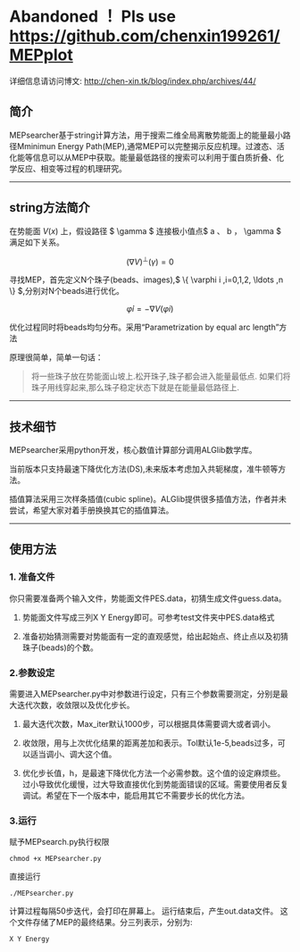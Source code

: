 # Abandoned ！ Pls use https://github.com/chenxin199261/MEPplot



详细信息请访问博文: http://chen-xin.tk/blog/index.php/archives/44/


## 简介

MEPsearcher基于string计算方法，用于搜索二维全局离散势能面上的能量最小路径Mminimun Energy Path(MEP),通常MEP可以完整揭示反应机理。过渡态、活化能等信息可以从MEP中获取。能量最低路径的搜索可以利用于蛋白质折叠、化学反应、相变等过程的机理研究。

----

## string方法简介


在势能面 $V(x)$ 上，假设路径 $ \gamma $ 连接极小值点$ a $、$ b $，$ \gamma $ 满足如下关系。

$$ (\nabla V)^{\perp }(\gamma) = 0 $$

寻找MEP，首先定义N个珠子(beads、images),$ \\{ \varphi i ,i=0,1,2, \ldots ,n \\} $,分别对N个beads进行优化。

$$ \dot{ \varphi } i  = - \nabla V (\varphi i) $$

优化过程同时将beads均匀分布。采用“Parametrization by equal arc length”方法

原理很简单，简单一句话：

> 将一些珠子放在势能面山坡上.松开珠子,珠子都会进入能量最低点.
如果们将珠子用线穿起来,那么珠子稳定状态下就是在能量最低路径上.

----

## 技术细节
MEPsearcher采用python开发，核心数值计算部分调用ALGlib数学库。

当前版本只支持最速下降优化方法(DS),未来版本考虑加入共轭梯度，准牛顿等方法。

插值算法采用三次样条插值(cubic spline)。ALGlib提供很多插值方法，作者并未尝试，希望大家对着手册换换其它的插值算法。

----

## 使用方法
### 1. 准备文件
你只需要准备两个输入文件，势能面文件PES.data，初猜生成文件guess.data。

1. 势能面文件写成三列X Y Energy即可。可参考test文件夹中PES.data格式

2. 准备初始猜测需要对势能面有一定的直观感觉，给出起始点、终止点以及初猜珠子(beads)的个数。

### 2.参数设定
需要进入MEPsearcher.py中对参数进行设定，只有三个参数需要测定，分别是最大迭代次数，收敛限以及优化步长。

1. 最大迭代次数，Max_iter默认1000步，可以根据具体需要调大或者调小。

2. 收敛限，用与上次优化结果的距离差加和表示。Tol默认1e-5,beads过多，可以适当调小、调大这个值。

3. 优化步长值，h，是最速下降优化方法一个必需参数。这个值的设定麻烦些。过小导致优化缓慢，过大导致直接优化到势能面错误的区域。需要使用者反复调试。希望在下一个版本中，能启用其它不需要步长的优化方法。

### 3.运行
赋予MEPsearch.py执行权限

    chmod +x MEPsearcher.py
    
直接运行

    ./MEPsearcher.py
    
计算过程每隔50步迭代，会打印在屏幕上。
运行结束后，产生out.data文件。
这个文件存储了MEP的最终结果。分三列表示，分别为:

    X Y Energy

